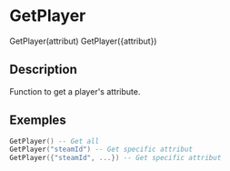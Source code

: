 # GetPlayer

GetPlayer(attribut)
GetPlayer({attribut})

## Description

Function to get a player's attribute.

## Exemples

```lua
GetPlayer() -- Get all
GetPlayer("steamId") -- Get specific attribut
GetPlayer({"steamId", ...}) -- Get specific attribut
```
